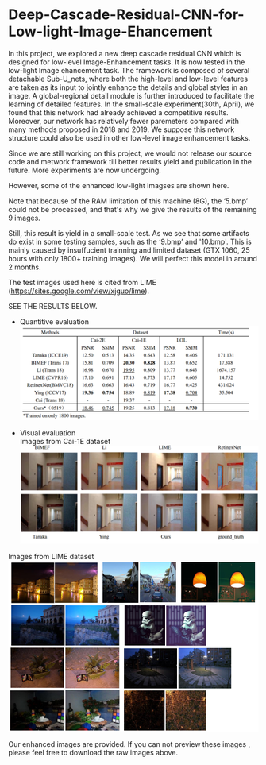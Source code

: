 # Deep-Cascade-Residual-CNN-for-Low-light-Image-Ehancement
In this project, we explored a new deep cascade residual CNN which is designed for low-level Image-Enhancement tasks. It is now tested in the low-light Image ehancement task. The framework is composed of several detachable Sub-U_nets, where both the high-level and low-level features are taken as its input to jointly enhance the details and global styles in an image. A global-regional detail module is further introduced to facilitate the learning of detailed features. In the small-scale experiment(30th, April), we found that this network had already achieved a competitive results. Moreover, our network has relatively fewer paremeters compared with many methods proposed in 2018 and 2019. We suppose this network structure could also be used in other low-level image enhancement tasks.

Since we are still working on this project, we would not release our source code and metwork framework till better results yield and publication in the future. More experiments are now undergoing.  
     
However, some of the enhanced low-light imagses are shown here.   
     
Note that because of the RAM limitation of this machine (8G), the ‘5.bmp’ could not be processed, and that's why we give the results of the remaining 9 images.  
     
Still, this result is yield in a small-scale test. As we see that some artifacts do exist in some testing samples, such as the ‘9.bmp’ and '10.bmp'. This is mainly caused by insuffucient trainning and limited dataset (GTX 1060, 25 hours with only 1800+ training images). We will perfect this model in around 2 months.  
           
The test images used here is cited from LIME (https://sites.google.com/view/xjguo/lime).

SEE THE RESULTS BELOW.  
* Quantitive evaluation  
![Q_eval](Eval/Quantitive_Evaluation.png)
       
* Visual evaluation   
Images from Cai-1E dataset
![V_eval](Eval/Visual_Evaluation.png)
           
Images from LIME dataset  
![v2_eval](Eval/v_2.png)

Our enhanced images are provided. If you can not preview these images , please feel free to download the raw images above.
